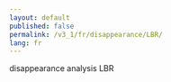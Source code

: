 ```yaml
---
layout: default
published: false
permalink: /v3_1/fr/disappearance/LBR/
lang: fr
---
```


disappearance analysis LBR
